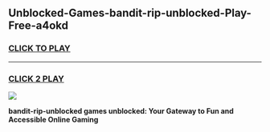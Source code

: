 
## Unblocked-Games-bandit-rip-unblocked-Play-Free-a4okd
<h3>
<a href="https://premium76.site?title=bandit-rip-unblocked&ref=23A">CLICK TO PLAY</a></h3>
<hr>

<h3>
<a href="https://premium76.site?title=bandit-rip-unblocked&ref=23A">CLICK 2 PLAY</a>
  
</h3>

<a href="https://premium76.site?title=bandit-rip-unblocked&ref=23A"><img src="https://clearcache.store/games.png"></a>


**bandit-rip-unblocked games unblocked: Your Gateway to Fun and Accessible Online Gaming**
